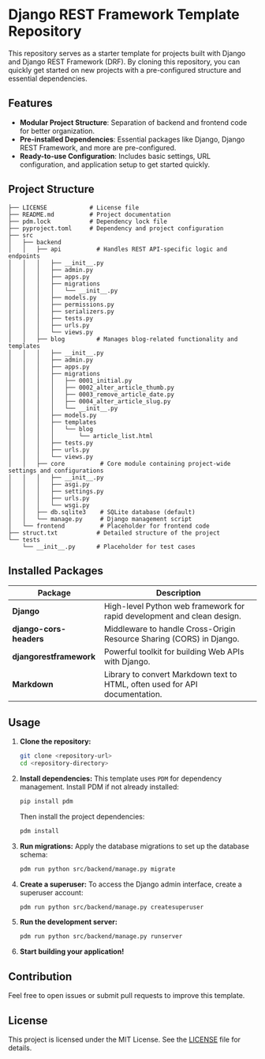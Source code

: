 # Django REST Framework Template Repository

This repository serves as a starter template for projects built with Django and Django REST Framework (DRF). By cloning this repository, you can quickly get started on new projects with a pre-configured structure and essential dependencies.

## Features

- **Modular Project Structure**: Separation of backend and frontend code for better organization.
- **Pre-installed Dependencies**: Essential packages like Django, Django REST Framework, and more are pre-configured.
- **Ready-to-use Configuration**: Includes basic settings, URL configuration, and application setup to get started quickly.

## Project Structure

```plaintext
├── LICENSE            # License file
├── README.md          # Project documentation
├── pdm.lock           # Dependency lock file
├── pyproject.toml     # Dependency and project configuration
├── src
│   ├── backend
│   │   ├── api          # Handles REST API-specific logic and endpoints
│   │   │   ├── __init__.py
│   │   │   ├── admin.py
│   │   │   ├── apps.py
│   │   │   ├── migrations
│   │   │   │   └── __init__.py
│   │   │   ├── models.py
│   │   │   ├── permissions.py
│   │   │   ├── serializers.py
│   │   │   ├── tests.py
│   │   │   ├── urls.py
│   │   │   └── views.py
│   │   ├── blog         # Manages blog-related functionality and templates
│   │   │   ├── __init__.py
│   │   │   ├── admin.py
│   │   │   ├── apps.py
│   │   │   ├── migrations
│   │   │   │   ├── 0001_initial.py
│   │   │   │   ├── 0002_alter_article_thumb.py
│   │   │   │   ├── 0003_remove_article_date.py
│   │   │   │   ├── 0004_alter_article_slug.py
│   │   │   │   └── __init__.py
│   │   │   ├── models.py
│   │   │   ├── templates
│   │   │   │   └── blog
│   │   │   │       └── article_list.html
│   │   │   ├── tests.py
│   │   │   ├── urls.py
│   │   │   └── views.py
│   │   ├── core          # Core module containing project-wide settings and configurations
│   │   │   ├── __init__.py
│   │   │   ├── asgi.py
│   │   │   ├── settings.py
│   │   │   ├── urls.py
│   │   │   └── wsgi.py
│   │   ├── db.sqlite3    # SQLite database (default)
│   │   └── manage.py     # Django management script
│   └── frontend          # Placeholder for frontend code
├── struct.txt           # Detailed structure of the project
└── tests
    └── __init__.py      # Placeholder for test cases
```

## Installed Packages

| Package              | Description                                      |
|----------------------|--------------------------------------------------|
| **Django**           | High-level Python web framework for rapid development and clean design. |
| **django-cors-headers** | Middleware to handle Cross-Origin Resource Sharing (CORS) in Django. |
| **djangorestframework** | Powerful toolkit for building Web APIs with Django. |
| **Markdown**         | Library to convert Markdown text to HTML, often used for API documentation. |

## Usage

1. **Clone the repository:**
   ```bash
   git clone <repository-url>
   cd <repository-directory>
   ```

2. **Install dependencies:**
   This template uses `PDM` for dependency management. Install PDM if not already installed:
   ```bash
   pip install pdm
   ```
   Then install the project dependencies:
   ```bash
   pdm install
   ```

3. **Run migrations:**
   Apply the database migrations to set up the database schema:
   ```bash
   pdm run python src/backend/manage.py migrate
   ```

4. **Create a superuser:**
   To access the Django admin interface, create a superuser account:
   ```bash
   pdm run python src/backend/manage.py createsuperuser
   ```

5. **Run the development server:**
   ```bash
   pdm run python src/backend/manage.py runserver
   ```

6. **Start building your application!**

## Contribution

Feel free to open issues or submit pull requests to improve this template.

## License

This project is licensed under the MIT License. See the [LICENSE](LICENSE) file for details.
